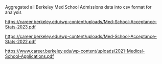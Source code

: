 Aggregated all Berkeley Med School Admissions data into csv format for analysis

https://career.berkeley.edu/wp-content/uploads/Med-School-Acceptance-Stats-2023.pdf

https://career.berkeley.edu/wp-content/uploads/Med-School-Acceptance-Stats-2022.pdf

https://www.career.berkeley.edu/wp-content/uploads/2021-Medical-School-Applications.pdf

